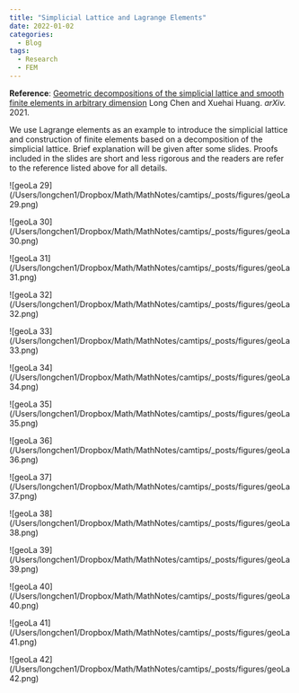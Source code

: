 ```yaml
---
title: "Simplicial Lattice and Lagrange Elements"
date: 2022-01-02
categories:
  - Blog
tags:
  - Research
  - FEM
---
```




**Reference**: [Geometric decompositions of the simplicial lattice and smooth finite elements in arbitrary dimension](https://arxiv.org/abs/2111.10712) Long Chen and Xuehai Huang. *arXiv.* 2021.

We use Lagrange elements as an example to introduce the simplicial lattice and construction of finite elements based on a decomposition of the simplicial lattice. Brief explanation will be given after some slides. Proofs included in the slides are short and less rigorous and the readers are refer to the reference listed above for all details.

![geoLa 29](/Users/longchen1/Dropbox/Math/MathNotes/camtips/_posts/figures/geoLa 29.png)

![geoLa 30](/Users/longchen1/Dropbox/Math/MathNotes/camtips/_posts/figures/geoLa 30.png)

![geoLa 31](/Users/longchen1/Dropbox/Math/MathNotes/camtips/_posts/figures/geoLa 31.png)

![geoLa 32](/Users/longchen1/Dropbox/Math/MathNotes/camtips/_posts/figures/geoLa 32.png)

![geoLa 33](/Users/longchen1/Dropbox/Math/MathNotes/camtips/_posts/figures/geoLa 33.png)

![geoLa 34](/Users/longchen1/Dropbox/Math/MathNotes/camtips/_posts/figures/geoLa 34.png)

![geoLa 35](/Users/longchen1/Dropbox/Math/MathNotes/camtips/_posts/figures/geoLa 35.png)

![geoLa 36](/Users/longchen1/Dropbox/Math/MathNotes/camtips/_posts/figures/geoLa 36.png)

![geoLa 37](/Users/longchen1/Dropbox/Math/MathNotes/camtips/_posts/figures/geoLa 37.png)

![geoLa 38](/Users/longchen1/Dropbox/Math/MathNotes/camtips/_posts/figures/geoLa 38.png)

![geoLa 39](/Users/longchen1/Dropbox/Math/MathNotes/camtips/_posts/figures/geoLa 39.png)

![geoLa 40](/Users/longchen1/Dropbox/Math/MathNotes/camtips/_posts/figures/geoLa 40.png)

![geoLa 41](/Users/longchen1/Dropbox/Math/MathNotes/camtips/_posts/figures/geoLa 41.png)

![geoLa 42](/Users/longchen1/Dropbox/Math/MathNotes/camtips/_posts/figures/geoLa 42.png)